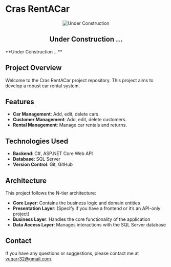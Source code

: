 # Cras RentACar


<div align="center">
  <img src="https://img.icons8.com/ios/100/FFD700/under-construction.png" alt="Under Construction"/>
  <h2>Under Construction ...</h2>
</div>
**Under Construction ...**

## Project Overview

Welcome to the Cras RentACar project repository. This project aims to develop a robust car rental system.

## Features

- **Car Management**: Add, edit, delete cars.
- **Customer Management**: Add, edit, delete customers.
- **Rental Management**: Manage car rentals and returns.

## Technologies Used

- **Backend**: C#, ASP.NET Core Web API
- **Database**: SQL Server
- **Version Control**: Git, GitHub

## Architecture

This project follows the N-tier architecture:

- **Core Layer**: Contains the business logic and domain entities
- **Presentation Layer**: (Specify if you have a frontend or it’s an API-only project)
- **Business Layer**: Handles the core functionality of the application
- **Data Access Layer**: Manages interactions with the SQL Server database
  
## Contact
If you have any questions or suggestions, please contact me at vuqarr32@gmail.com.
